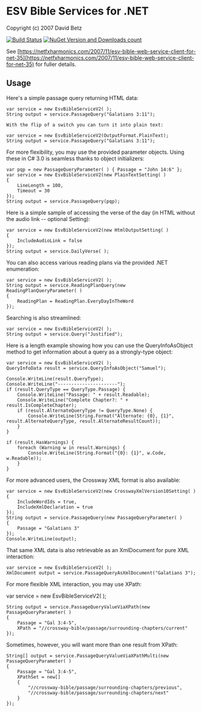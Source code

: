# ESV Bible Services for .NET

Copyright (c) 2007 David Betz

[![Build Status](https://travis-ci.org/davidbetz/esvfordotnet.svg?branch=master)](https://travis-ci.org/davidbetz/esvfordotnet)
[![NuGet Version and Downloads count](https://buildstats.info/nuget/EsvBible.Service)](https://www.nuget.org/packages/EsvBible.Service)

See [https://netfxharmonics.com/2007/11/esv-bible-web-service-client-for-net-35](https://netfxharmonics.com/2007/11/esv-bible-web-service-client-for-net-35) for fuller details.

## Usage

Here's a simple passage query returning HTML data:

    var service = new EsvBibleServiceV2( );
    String output = service.PassageQuery("Galatians 3:11");

    With the flip of a switch you can turn it into plain text:

    var service = new EsvBibleServiceV2(OutputFormat.PlainText);
    String output = service.PassageQuery("Galatians 3:11");

For more flexibility, you may use the provided parameter objects.  Using these in C# 3.0 is seamless thanks to object initializers:

    var pqp = new PassageQueryParameter( ) { Passage = "John 14:6" };
    var service = new EsvBibleServiceV2(new PlainTextSetting( )
    {
        LineLength = 100,
        Timeout = 30
    });
    String output = service.PassageQuery(pqp);

Here is a simple sample of accessing the verse of the day (in HTML without the audio link -- optional Setting):

    var service = new EsvBibleServiceV2(new HtmlOutputSetting( )
    {
        IncludeAudioLink = false
    });
    String output = service.DailyVerse( );

You can also access various reading plans via the provided .NET enumeration:

    var service = new EsvBibleServiceV2( );
    String output = service.ReadingPlanQuery(new ReadingPlanQueryParameter( )
    {
        ReadingPlan = ReadingPlan.EveryDayInTheWord
    });

Searching is also streamlined:

    var service = new EsvBibleServiceV2( );
    String output = service.Query("Justified");

Here is a length example showing how you can use the QueryInfoAsObject method to get information about a query as a strongly-type object:

    var service = new EsvBibleServiceV2( );
    QueryInfoData result = service.QueryInfoAsObject("Samuel");

    Console.WriteLine(result.QueryType);
    Console.WriteLine("----------------------");
    if (result.QueryType == QueryType.Passage) {
        Console.WriteLine("Passage: " + result.Readable);
        Console.WriteLine("Complete Chapter?: " + result.IsCompleteChapter);
        if (result.AlternateQueryType != QueryType.None) {
            Console.WriteLine(String.Format("Alternate: {0}, {1}", result.AlternateQueryType, result.AlternateResultCount));
        }
    }

    if (result.HasWarnings) {
        foreach (Warning w in result.Warnings) {
            Console.WriteLine(String.Format("{0}: {1}", w.Code, w.Readable));
        }
    }

For more advanced users, the Crossway XML format is also available:

    var service = new EsvBibleServiceV2(new CrosswayXmlVersion10Setting( )
    {
        IncludeWordIds = true,
        IncludeXmlDeclaration = true
    });
    String output = service.PassageQuery(new PassageQueryParameter( )
    {
        Passage = "Galatians 3"
    });
    Console.WriteLine(output);

That same XML data is also retrievable as an XmlDocument for pure XML interaction:

    var service = new EsvBibleServiceV2( );
    XmlDocument output = service.PassageQueryAsXmlDocument("Galatians 3");

For more flexible XML interaction, you may use XPath:

var service = new EsvBibleServiceV2( );

    String output = service.PassageQueryValueViaXPath(new PassageQueryParameter( )
    {
        Passage = "Gal 3:4-5",
        XPath = "//crossway-bible/passage/surrounding-chapters/current"
    });

Sometimes, however, you will want more than one result from XPath:

    String[] output = service.PassageQueryValueViaXPathMulti(new PassageQueryParameter( )
    {
        Passage = "Gal 3:4-5",
        XPathSet = new[]
        {
            "//crossway-bible/passage/surrounding-chapters/previous",
            "//crossway-bible/passage/surrounding-chapters/next"                
        }
    });
